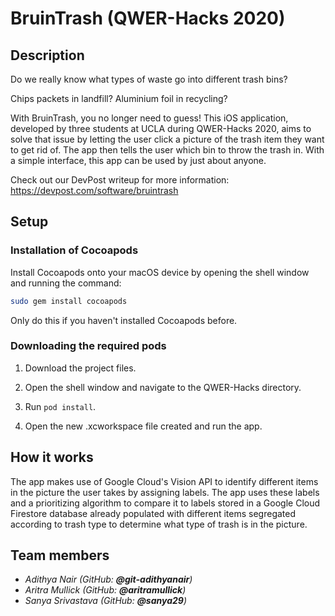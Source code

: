 # BruinTrash (QWER-Hacks 2020)

## Description

Do we really know what types of waste go into different trash bins?

Chips packets in landfill? Aluminium foil in recycling?

With BruinTrash, you no longer need to guess! This iOS application, developed by three students at UCLA during QWER-Hacks 2020, aims to solve that issue by letting the user click a picture of the trash item they want to get rid of. The app then tells the user which bin to throw the trash in. With a simple interface, this app can be used by just about anyone.

Check out our DevPost writeup for more information: https://devpost.com/software/bruintrash

## Setup

### Installation of Cocoapods

Install Cocoapods onto your macOS device by opening the shell window and running the command:

```bash
sudo gem install cocoapods
```

Only do this if you haven't installed Cocoapods before.

### Downloading the required pods

1. Download the project files.

2. Open the shell window and navigate to the QWER-Hacks directory.

3. Run ``` pod install ```.

4. Open the new .xcworkspace file created and run the app.

## How it works

The app makes use of Google Cloud's Vision API to identify different items in the picture the user takes by assigning labels. The app uses these labels and a prioritizing algorithm to compare it to labels stored in a Google Cloud Firestore database already populated with different items segregated according to trash type to determine what type of trash is in the picture.

## Team members

* *Adithya Nair (GitHub: **@git-adithyanair**)*
* *Aritra Mullick (GitHub: **@aritramullick**)*
* *Sanya Srivastava (GitHub: **@sanya29**)*

